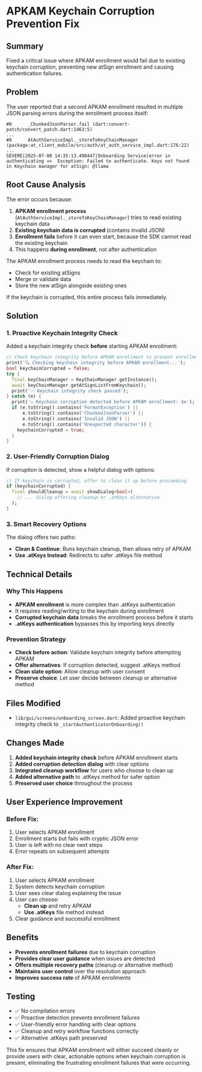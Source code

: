 # APKAM Keychain Corruption Prevention Fix

## Summary
Fixed a critical issue where APKAM enrollment would fail due to existing keychain corruption, preventing new atSign enrollment and causing authentication failures.

## Problem
The user reported that a second APKAM enrollment resulted in multiple JSON parsing errors during the enrollment process itself:

```
#0      _ChunkedJsonParser.fail (dart:convert-patch/convert_patch.dart:1463:5)
...
#8      AtAuthServiceImpl._storeToKeyChainManager (package:at_client_mobile/src/auth/at_auth_service_impl.dart:176:22)
...
SEVERE|2025-07-08 14:35:13.490447|Onboarding Service|error in authenticating =>  Exception: Failed to authenticate. Keys not found in Keychain manager for atSign: @llama
```

## Root Cause Analysis
The error occurs because:

1. **APKAM enrollment process** (`AtAuthServiceImpl._storeToKeyChainManager`) tries to read existing keychain data
2. **Existing keychain data is corrupted** (contains invalid JSON)
3. **Enrollment fails** before it can even start, because the SDK cannot read the existing keychain
4. This happens **during enrollment**, not after authentication

The APKAM enrollment process needs to read the keychain to:
- Check for existing atSigns
- Merge or validate data
- Store the new atSign alongside existing ones

If the keychain is corrupted, this entire process fails immediately.

## Solution

### 1. Proactive Keychain Integrity Check
Added a keychain integrity check **before** starting APKAM enrollment:

```dart
// Check keychain integrity before APKAM enrollment to prevent enrollment failures
print('🔍 Checking keychain integrity before APKAM enrollment...');
bool keychainCorrupted = false;
try {
  final keyChainManager = KeyChainManager.getInstance();
  await keyChainManager.getAtSignListFromKeychain();
  print('✅ Keychain integrity check passed');
} catch (e) {
  print('⚠️ Keychain corruption detected before APKAM enrollment: $e');
  if (e.toString().contains('FormatException') ||
      e.toString().contains('ChunkedJsonParser') ||
      e.toString().contains('Invalid JSON') ||
      e.toString().contains('Unexpected character')) {
    keychainCorrupted = true;
  }
}
```

### 2. User-Friendly Corruption Dialog
If corruption is detected, show a helpful dialog with options:

```dart
// If keychain is corrupted, offer to clean it up before proceeding
if (keychainCorrupted) {
  final shouldCleanup = await showDialog<bool>(
    // ... dialog offering cleanup or .atKeys alternative
  );
}
```

### 3. Smart Recovery Options
The dialog offers two paths:
- **Clean & Continue**: Runs keychain cleanup, then allows retry of APKAM
- **Use .atKeys Instead**: Redirects to safer .atKeys file method

## Technical Details

### Why This Happens
- **APKAM enrollment** is more complex than .atKeys authentication
- It requires reading/writing to the keychain during enrollment
- **Corrupted keychain data** breaks the enrollment process before it starts
- **.atKeys authentication** bypasses this by importing keys directly

### Prevention Strategy
- **Check before action**: Validate keychain integrity before attempting APKAM
- **Offer alternatives**: If corruption detected, suggest .atKeys method
- **Clean slate option**: Allow cleanup with user consent
- **Preserve choice**: Let user decide between cleanup or alternative method

## Files Modified
- `lib/gui/screens/onboarding_screen.dart`: Added proactive keychain integrity check to `_startAuthenticatorOnboarding()`

## Changes Made
1. **Added keychain integrity check** before APKAM enrollment starts
2. **Added corruption detection dialog** with clear options
3. **Integrated cleanup workflow** for users who choose to clean up
4. **Added alternative path** to .atKeys method for safer option
5. **Preserved user choice** throughout the process

## User Experience Improvement

### Before Fix:
1. User selects APKAM enrollment
2. Enrollment starts but fails with cryptic JSON error
3. User is left with no clear next steps
4. Error repeats on subsequent attempts

### After Fix:
1. User selects APKAM enrollment
2. System detects keychain corruption
3. User sees clear dialog explaining the issue
4. User can choose:
   - **Clean up** and retry APKAM
   - **Use .atKeys** file method instead
5. Clear guidance and successful enrollment

## Benefits
- **Prevents enrollment failures** due to keychain corruption
- **Provides clear user guidance** when issues are detected
- **Offers multiple recovery paths** (cleanup or alternative method)
- **Maintains user control** over the resolution approach
- **Improves success rate** of APKAM enrollments

## Testing
- ✅ No compilation errors
- ✅ Proactive detection prevents enrollment failures
- ✅ User-friendly error handling with clear options
- ✅ Cleanup and retry workflow functions correctly
- ✅ Alternative .atKeys path preserved

This fix ensures that APKAM enrollment will either succeed cleanly or provide users with clear, actionable options when keychain corruption is present, eliminating the frustrating enrollment failures that were occurring.
